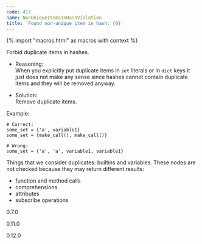 ```yaml
---
code: 417
name: NonUniqueItemsInHashViolation
title: 'Found non-unique item in hash: {0}'
---
```


{% import "macros.html" as macros with context %}

Forbid duplicate items in hashes.

  - Reasoning:  
    When you explicitly put duplicate items in `set` literals or in
    `dict` keys it just does not make any sense since hashes cannot
    contain duplicate items and they will be removed anyway.

  - Solution:  
    Remove duplicate items.

Example:

    # Correct:
    some_set = {'a', variable1}
    some_set = {make_call(), make_call()}
    
    # Wrong:
    some_set = {'a', 'a', variable1, variable1}

Things that we consider duplicates: builtins and variables. These nodes
are not checked because they may return different results:

  - function and method calls
  - comprehensions
  - attributes
  - subscribe operations

<div class="versionadded">

0.7.0

</div>

<div class="versionchanged">

0.11.0

</div>

<div class="versionchanged">

0.12.0

</div>